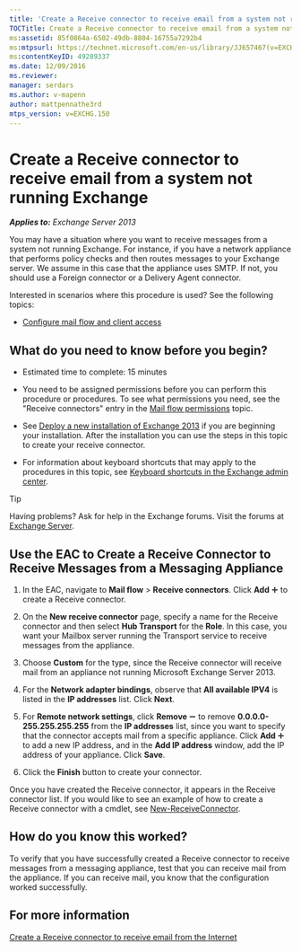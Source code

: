 ```yaml
---
title: 'Create a Receive connector to receive email from a system not running Exchange'
TOCTitle: Create a Receive connector to receive email from a system not running Exchange
ms:assetid: 85f0864a-6502-49db-8804-16755a7292b4
ms:mtpsurl: https://technet.microsoft.com/en-us/library/JJ657467(v=EXCHG.150)
ms:contentKeyID: 49289337
ms.date: 12/09/2016
ms.reviewer: 
manager: serdars
ms.author: v-mapenn
author: mattpennathe3rd
mtps_version: v=EXCHG.150
---
```


# Create a Receive connector to receive email from a system not running Exchange

_**Applies to:** Exchange Server 2013_

You may have a situation where you want to receive messages from a system not running Exchange. For instance, if you have a network appliance that performs policy checks and then routes messages to your Exchange server. We assume in this case that the appliance uses SMTP. If not, you should use a Foreign connector or a Delivery Agent connector.

Interested in scenarios where this procedure is used? See the following topics:

- [Configure mail flow and client access](configure-mail-flow-and-client-access-exchange-2013-help.md)

## What do you need to know before you begin?

- Estimated time to complete: 15 minutes

- You need to be assigned permissions before you can perform this procedure or procedures. To see what permissions you need, see the "Receive connectors" entry in the [Mail flow permissions](mail-flow-permissions-exchange-2013-help.md) topic.

- See [Deploy a new installation of Exchange 2013](deploy-a-new-installation-of-exchange-2013-exchange-2013-help.md) if you are beginning your installation. After the installation you can use the steps in this topic to create your receive connector.

- For information about keyboard shortcuts that may apply to the procedures in this topic, see [Keyboard shortcuts in the Exchange admin center](keyboard-shortcuts-in-the-exchange-admin-center-2013-help.md).

> [!TIP]
> Having problems? Ask for help in the Exchange forums. Visit the forums at [Exchange Server](https://go.microsoft.com/fwlink/p/?linkid=60612).

## Use the EAC to Create a Receive Connector to Receive Messages from a Messaging Appliance

1. In the EAC, navigate to **Mail flow** \> **Receive connectors**. Click **Add** ![Add Icon](images/JJ218640.c1e75329-d6d7-4073-a27d-498590bbb558(EXCHG.150).gif "Add Icon") to create a Receive connector.

2. On the **New receive connector** page, specify a name for the Receive connector and then select **Hub Transport** for the **Role**. In this case, you want your Mailbox server running the Transport service to receive messages from the appliance.

3. Choose **Custom** for the type, since the Receive connector will receive mail from an appliance not running Microsoft Exchange Server 2013.

4. For the **Network adapter bindings**, observe that **All available IPV4** is listed in the **IP addresses** list. Click **Next**.

5. For **Remote network settings**, click **Remove** ![Remove icon](images/Dd362328.479b6ced-8d64-4277-a725-f17fea202b28(EXCHG.150).gif "Remove icon") to remove **0.0.0.0-255.255.255.255** from the **IP addresses** list, since you want to specify that the connector accepts mail from a specific appliance. Click **Add** ![Add Icon](images/JJ218640.c1e75329-d6d7-4073-a27d-498590bbb558(EXCHG.150).gif "Add Icon") to add a new IP address, and in the **Add IP address** window, add the IP address of your appliance. Click **Save**.

6. Click the **Finish** button to create your connector.

Once you have created the Receive connector, it appears in the Receive connector list. If you would like to see an example of how to create a Receive connector with a cmdlet, see [New-ReceiveConnector](https://technet.microsoft.com/en-us/library/bb125139\(v=exchg.150\)).

## How do you know this worked?

To verify that you have successfully created a Receive connector to receive messages from a messaging appliance, test that you can receive mail from the appliance. If you can receive mail, you know that the configuration worked successfully.

## For more information

[Create a Receive connector to receive email from the Internet](create-a-receive-connector-to-receive-email-from-the-internet-exchange-2013-help.md)
